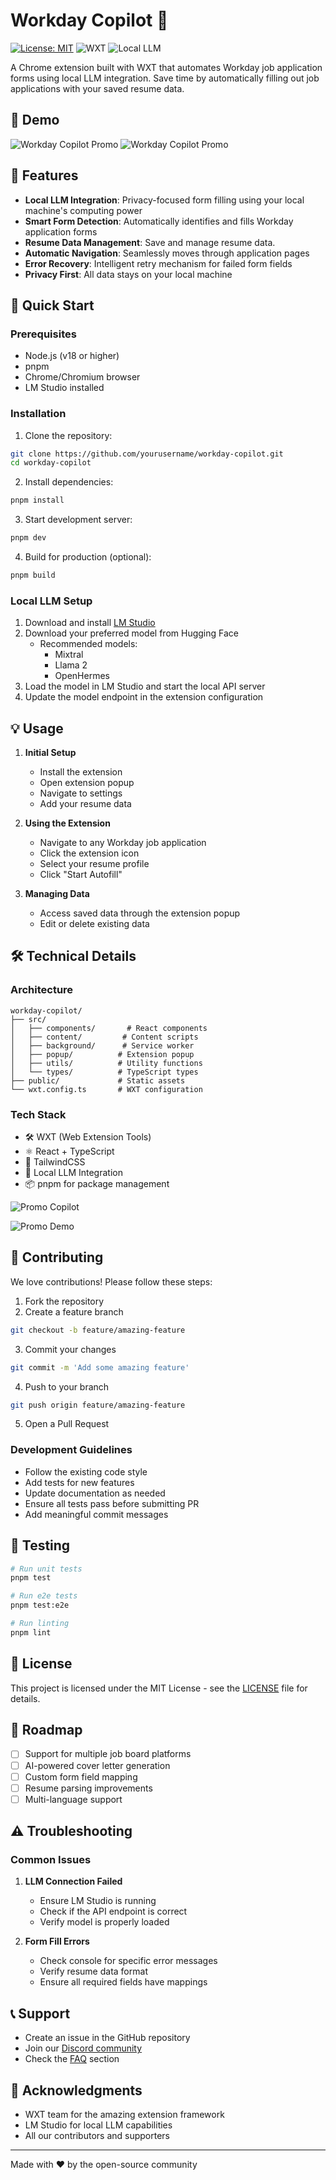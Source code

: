 # Workday Copilot 🤖

[![License: MIT](https://img.shields.io/badge/License-MIT-yellow.svg)](https://opensource.org/licenses/MIT)
![WXT](https://img.shields.io/badge/Built%20with-WXT-blue)
![Local LLM](https://img.shields.io/badge/Powered%20by-Local%20LLM-green)

A Chrome extension built with WXT that automates Workday job application forms using local LLM integration. Save time by automatically filling out job applications with your saved resume data.

## 🎥 Demo

![Workday Copilot Promo](assets/big%20promo.png)
![Workday Copilot Promo](assets/promo%20demo.png)

## 🌟 Features

- **Local LLM Integration**: Privacy-focused form filling using your local machine's computing power
- **Smart Form Detection**: Automatically identifies and fills Workday application forms
- **Resume Data Management**: Save and manage resume data.
- **Automatic Navigation**: Seamlessly moves through application pages
- **Error Recovery**: Intelligent retry mechanism for failed form fields
- **Privacy First**: All data stays on your local machine

## 🚀 Quick Start

### Prerequisites

- Node.js (v18 or higher)
- pnpm
- Chrome/Chromium browser
- LM Studio installed

### Installation

1. Clone the repository:

```bash
git clone https://github.com/yourusername/workday-copilot.git
cd workday-copilot
```

2. Install dependencies:

```bash
pnpm install
```

3. Start development server:

```bash
pnpm dev
```

4. Build for production (optional):

```bash
pnpm build
```

### Local LLM Setup

1. Download and install [LM Studio](https://lmstudio.ai)
2. Download your preferred model from Hugging Face
   - Recommended models:
     - Mixtral
     - Llama 2
     - OpenHermes
3. Load the model in LM Studio and start the local API server
4. Update the model endpoint in the extension configuration

## 💡 Usage

1. **Initial Setup**

   - Install the extension
   - Open extension popup
   - Navigate to settings
   - Add your resume data

2. **Using the Extension**

   - Navigate to any Workday job application
   - Click the extension icon
   - Select your resume profile
   - Click "Start Autofill"

3. **Managing Data**
   - Access saved data through the extension popup
   - Edit or delete existing data

## 🛠️ Technical Details

### Architecture

```
workday-copilot/
├── src/
│   ├── components/       # React components
│   ├── content/         # Content scripts
│   ├── background/      # Service worker
│   ├── popup/          # Extension popup
│   ├── utils/          # Utility functions
│   └── types/          # TypeScript types
├── public/             # Static assets
└── wxt.config.ts       # WXT configuration
```

### Tech Stack

- 🛠️ WXT (Web Extension Tools)
- ⚛️ React + TypeScript
- 🎨 TailwindCSS
- 🤖 Local LLM Integration
- 📦 pnpm for package management

![Promo Copilot](assets/promo%20copilot.png)

![Promo Demo](assets/promo%20demo.png)

## 🤝 Contributing

We love contributions! Please follow these steps:

1. Fork the repository
2. Create a feature branch

```bash
git checkout -b feature/amazing-feature
```

3. Commit your changes

```bash
git commit -m 'Add some amazing feature'
```

4. Push to your branch

```bash
git push origin feature/amazing-feature
```

5. Open a Pull Request

### Development Guidelines

- Follow the existing code style
- Add tests for new features
- Update documentation as needed
- Ensure all tests pass before submitting PR
- Add meaningful commit messages

## 🧪 Testing

```bash
# Run unit tests
pnpm test

# Run e2e tests
pnpm test:e2e

# Run linting
pnpm lint
```

## 📝 License

This project is licensed under the MIT License - see the [LICENSE](LICENSE) file for details.

## 🔮 Roadmap

- [ ] Support for multiple job board platforms
- [ ] AI-powered cover letter generation
- [ ] Custom form field mapping
- [ ] Resume parsing improvements
- [ ] Multi-language support

## ⚠️ Troubleshooting

### Common Issues

1. **LLM Connection Failed**

   - Ensure LM Studio is running
   - Check if the API endpoint is correct
   - Verify model is properly loaded

2. **Form Fill Errors**
   - Check console for specific error messages
   - Verify resume data format
   - Ensure all required fields have mappings

## 📞 Support

- Create an issue in the GitHub repository
- Join our [Discord community](your-discord-link)
- Check the [FAQ](link-to-faq) section

## 🙏 Acknowledgments

- WXT team for the amazing extension framework
- LM Studio for local LLM capabilities
- All our contributors and supporters

---

Made with ❤️ by the open-source community
